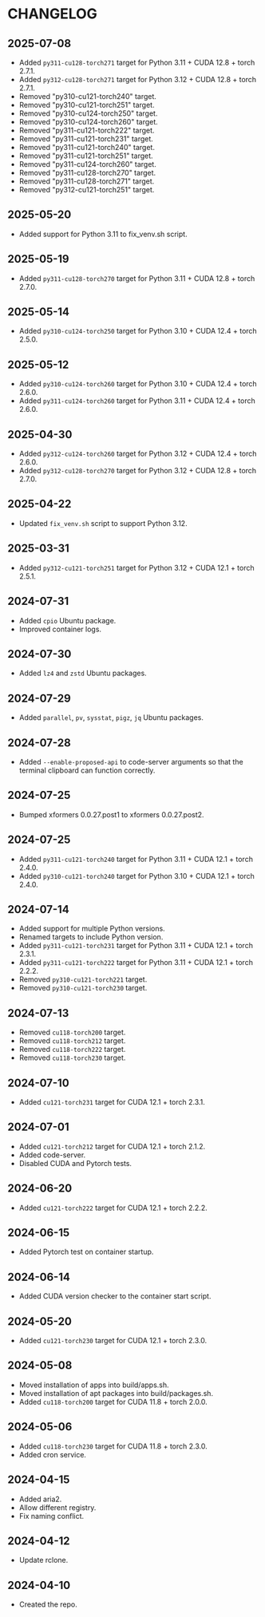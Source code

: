# CHANGELOG

## 2025-07-08

- Added `py311-cu128-torch271` target for Python 3.11 + CUDA 12.8 + torch 2.7.1.
- Added `py312-cu128-torch271` target for Python 3.12 + CUDA 12.8 + torch 2.7.1.
- Removed "py310-cu121-torch240" target.
- Removed "py310-cu121-torch251" target.
- Removed "py310-cu124-torch250" target.
- Removed "py310-cu124-torch260" target.
- Removed "py311-cu121-torch222" target.
- Removed "py311-cu121-torch231" target.
- Removed "py311-cu121-torch240" target.
- Removed "py311-cu121-torch251" target.
- Removed "py311-cu124-torch260" target.
- Removed "py311-cu128-torch270" target.
- Removed "py311-cu128-torch271" target.
- Removed "py312-cu121-torch251" target.

## 2025-05-20

- Added support for Python 3.11 to fix_venv.sh script.

## 2025-05-19

- Added `py311-cu128-torch270` target for Python 3.11 + CUDA 12.8 + torch 2.7.0.

## 2025-05-14

- Added `py310-cu124-torch250` target for Python 3.10 + CUDA 12.4 + torch 2.5.0.

## 2025-05-12

- Added `py310-cu124-torch260` target for Python 3.10 + CUDA 12.4 + torch 2.6.0.
- Added `py311-cu124-torch260` target for Python 3.11 + CUDA 12.4 + torch 2.6.0.

## 2025-04-30

- Added `py312-cu124-torch260` target for Python 3.12 + CUDA 12.4 + torch 2.6.0.
- Added `py312-cu128-torch270` target for Python 3.12 + CUDA 12.8 + torch 2.7.0.

## 2025-04-22

- Updated `fix_venv.sh` script to support Python 3.12.

## 2025-03-31

- Added `py312-cu121-torch251` target for Python 3.12 + CUDA 12.1 + torch 2.5.1.

## 2024-07-31

- Added `cpio` Ubuntu package.
- Improved container logs.

## 2024-07-30

- Added `lz4` and `zstd` Ubuntu packages.

## 2024-07-29

- Added `parallel`, `pv`, `sysstat`, `pigz`, `jq` Ubuntu packages.

## 2024-07-28

- Added `--enable-proposed-api` to code-server arguments so that the
  terminal clipboard can function correctly.

## 2024-07-25

- Bumped xformers 0.0.27.post1 to xformers 0.0.27.post2.

## 2024-07-25

- Added `py311-cu121-torch240` target for Python 3.11 + CUDA 12.1 + torch 2.4.0.
- Added `py310-cu121-torch240` target for Python 3.10 + CUDA 12.1 + torch 2.4.0.

## 2024-07-14

- Added support for multiple Python versions.
- Renamed targets to include Python version.
- Added `py311-cu121-torch231` target for Python 3.11 + CUDA 12.1 + torch 2.3.1.
- Added `py311-cu121-torch222` target for Python 3.11 + CUDA 12.1 + torch 2.2.2.
- Removed `py310-cu121-torch221` target.
- Removed `py310-cu121-torch230` target.

## 2024-07-13

- Removed `cu118-torch200` target.
- Removed `cu118-torch212` target.
- Removed `cu118-torch222` target.
- Removed `cu118-torch230` target.

## 2024-07-10

- Added `cu121-torch231` target for CUDA 12.1 + torch 2.3.1.

## 2024-07-01

- Added `cu121-torch212` target for CUDA 12.1 + torch 2.1.2.
- Added code-server.
- Disabled CUDA and Pytorch tests.

## 2024-06-20

- Added `cu121-torch222` target for CUDA 12.1 + torch 2.2.2.

## 2024-06-15

- Added Pytorch test on container startup.

## 2024-06-14

- Added CUDA version checker to the container start script.

## 2024-05-20

- Added `cu121-torch230` target for CUDA 12.1 + torch 2.3.0.

## 2024-05-08

- Moved installation of apps into build/apps.sh.
- Moved installation of apt packages into build/packages.sh.
- Added `cu118-torch200` target for CUDA 11.8 + torch 2.0.0.

## 2024-05-06

- Added `cu118-torch230` target for CUDA 11.8 + torch 2.3.0.
- Added cron service.

## 2024-04-15

- Added aria2.
- Allow different registry.
- Fix naming conflict.

## 2024-04-12

- Update rclone.

## 2024-04-10

- Created the repo.
